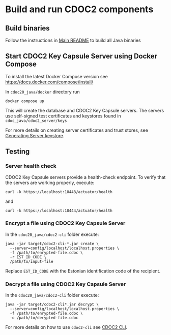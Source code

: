 # Build and run CDOC2 components

## Build binaries

Follow the instructions in [Main README](../README.md#building) to build all Java binaries

## Start CDOC2 Key Capsule Server using Docker Compose

To install the latest Docker Compose version see https://docs.docker.com/compose/install/

In `cdoc20_java/docker`  directory run
```
docker compose up
```

This will create the database and CDOC2 Key Capsule servers.
The servers use self-signed test certificates and keystores found in `cdoc_java/cdoc2_server/keys`

For more details on creating server certificates and trust stores, see [Generating Server keystore](../cdoc2-server/keys/README.md).

## Testing

### Server health check

CDOC2 Key Capsule servers provide a health-check endpoint.
To verify that the servers are working properly, execute:

```
curl -k https://localhost:18443/actuator/health
```

and

```
curl -k https://localhost:18444/actuator/health
```

### Encrypt a file using CDOC2 Key Capsule Server

In the `cdoc20_java/cdoc2-cli` folder execute:

```
java -jar target/cdoc2-cli-*.jar create \
  --server=config/localhost/localhost.properties \
  -f /path/to/enrypted-file.cdoc \
  -r EST_ID_CODE \
  /path/to/input-file
```

Replace `EST_ID_CODE` with the Estonian identification code of the recipient.

### Decrypt a file using CDOC2 Key Capsule Server

In the `cdoc20_java/cdoc2-cli` folder execute:

```
java -jar target/cdoc2-cli*.jar decrypt \
  --server=config/localhost/localhost.properties \
  -f /path/to/enrypted-file.cdoc \
  -o /path/to/derypted-file.cdoc
```

For more details on how to use `cdoc2-cli` see [CDOC2 CLI](../cdoc2-cli/README.md).

